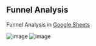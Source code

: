 ## Funnel Analysis

Funnel Analysis in [Google Sheets](https://docs.google.com/spreadsheets/d/1RABDCjpsUpbF2IJrgsjek5JKrH36rfo995JiZcc2lHA/edit?usp=sharing)

![image](https://github.com/user-attachments/assets/a7d07695-1ded-4d85-9ee9-23e717f808dc)
![image](https://github.com/user-attachments/assets/1a19c77a-2593-443d-b7c4-ec2a92db3add)


